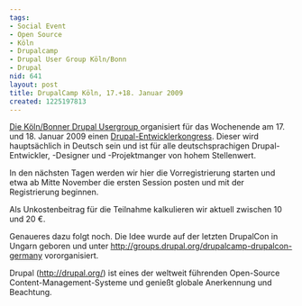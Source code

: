 ```yaml
---
tags:
- Social Event
- Open Source
- Köln
- Drupalcamp
- Drupal User Group Köln/Bonn
- Drupal
nid: 641
layout: post
title: DrupalCamp Köln, 17.+18. Januar 2009
created: 1225197813
---
```

<p><a href="http://groups.drupal.org/koeln-bonn">Die K&ouml;ln/Bonner Drupal Usergroup </a>organisiert f&uuml;r das Wochenende am 17. und 18. Januar 2009 einen <a href="http://www.drupalcamp.de">Drupal-Entwicklerkongress</a>. Dieser wird haupts&auml;chlich in Deutsch sein und ist f&uuml;r alle deutschsprachigen Drupal-Entwickler, -Designer und -Projektmanger von hohem Stellenwert.</p>
<p>In den n&auml;chsten Tagen werden wir hier die Vorregistrierung starten und etwa ab Mitte November die ersten Session posten und mit der Registrierung beginnen.</p>
<p>Als Unkostenbeitrag f&uuml;r die Teilnahme kalkulieren wir aktuell zwischen 10 und 20 &euro;.</p>
<p>Genaueres dazu folgt noch.  Die Idee wurde auf der letzten DrupalCon in Ungarn geboren und unter <a href="http://groups.drupal.org/drupalcamp-drupalcon-germany">http://groups.drupal.org/drupalcamp-drupalcon-germany</a> vororganisiert.</p>
<p>Drupal (<a href="http://drupal.org/">http://drupal.org/</a>) ist eines der weltweit f&uuml;hrenden Open-Source Content-Management-Systeme und genie&szlig;t globale Anerkennung und Beachtung.</p>
<!--break-->
